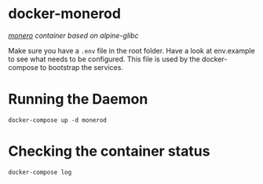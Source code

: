 # docker-monerod
*[monero](http://monero.org) container based on alpine-glibc*

Make sure you have a `.env` file in the root folder. Have a look at env.example to see what needs to be configured. This file is used by the docker-compose to bootstrap the services.

# Running the Daemon
    docker-compose up -d monerod

# Checking the container status
    docker-compose log
